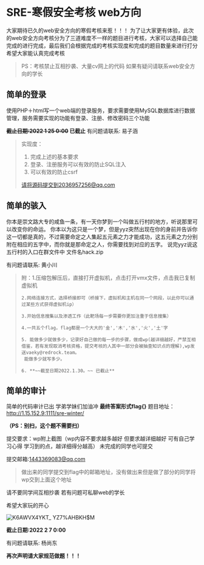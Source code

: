 # SRE-寒假安全考核 web方向
大家期待已久的web安全方向的寒假考核来惹！！！
为了让大家更有体验，此次的web安全方向考核分为了三道难度不一样的题目进行考核，大家可以选择自己能完成的进行完成，最后我们会根据完成的考核实现度和完成的题目数量来进行打分
希望大家能认真完成考核
>PS：考核禁止互相抄袭、大量cv网上的代码
>如果有疑问请联系web安全方向的学长
## 简单的登录

使用PHP＋html写一个web端的登录服务，要求需要使用MySQL数据库进行数据管理，服务需要实现的功能有登录、注册、修改密码三个功能

**~~截止日期:2022 1 25 0:00~~ 已截止**
有问题请联系: 易子涵
> 实现度：
>
> 1. 完成上述的基本要求
> 2. 登录、注册服务可以有效的防止SQL注入
> 3. 可以有效的防止csrf
> 
> 请将源码提交到2036957256@qq.com
## 简单的骇入
你本是崇文路大专的咸鱼一条，有一天你梦到一个叫做五行村的地方，听说那里可以改变你的命运。
你本以为这只是一个梦，但是yyz突然出现在你的身前并告诉你这一切都是真的，不过需要命定之人集起五元素之力才能成功，这五元素之力分别附在相应的五字中，而你就是那命定之人，你需要找到对应的五字。
说完yyz说这五行村的入口在群文件中
文件名hack.zip

有问题请联系: 黄小川

> 附：1.压缩包解压后，直接打开虚拟机，点击打开vmx文件，点击我已复制虚拟机
> 
>     2.网络连接方式，选择桥接即可（桥接下，虚拟机和主机在同一个网段，以此你可以通过某些方式获得虚拟机ip）
>     
>     3.开始信息搜集以及渗透工作（此靶场每一步需要你更加注重于信息搜集）
>     
>     4.一共五个flag，flag都是一个大大的'金','木','水','火','土'字
>     
>     5. 能做多少就做多少，记录好自己做的每一步的步骤，做成wp(越详细越好，严禁互相借鉴，若有发现取消考核资格，提交考核的人其中一部分会被抽查知识点的理解),wp发送vaeky@redrock.team。
>      能做多少就写多少。
>     
>     6. **~~截至日期2022.1.30。~~ 已截止**


## 简单的审计
简单的代码审计已出 学弟学妹们加油冲 **最终答案形式flag{}** 题目地址：http://1.15.152.9:1111/sre-winter/


**（PS：别扫，这个题不需要扫）**

 提交要求：wp附上截图（wp内容不要求越多越好 但要求越详细越好 可有自己学习心得 学习到的点，越详细得分越高） 
未完成的同学也可提交

提交邮箱:1443369083@qq.com 
>做出来的同学提交到flag中的邮箱地址，没有做出来但是做了部分的同学将wp交到上面这个地址

请不要同学间互相抄袭 若有问题可私聊web的学长

希望大家玩的开心

![K6AWVX4YKT_ YZ7%AHBKH$M](https://user-images.githubusercontent.com/97827617/149791940-c5b8ce37-114b-473c-b3ba-32892c2a4d36.gif)

**截止日期:2022 2 7 0:00**

有问题请联系: 杨尚东

**再次声明请大家规范做题！！！**


